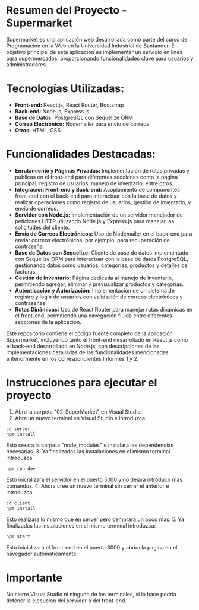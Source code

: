 # Resumen del Proyecto - Supermarket
Supermarket es una aplicación web desarrollada como parte del curso de Programación en la Web en la Universidad Industrial de Santander. El objetivo principal de esta aplicación es implementar un servicio en línea para supermercados, proporcionando funcionalidades clave para usuarios y administradores.

# Tecnologías Utilizadas:
* **Front-end:** React.js, React Router, Bootstrap
* **Back-end:** Node.js, Express.js
* **Base de Datos:** PostgreSQL con Sequelize ORM
* **Correo Electrónico:** Nodemailer para envío de correos
* **Otros:** HTML, CSS

# Funcionalidades Destacadas:
* **Enrutamiento y Páginas Privadas:** Implementación de rutas privadas y públicas en el front-end para diferentes secciones como la página principal, registro de usuarios, manejo de inventario, entre otros.
* **Integración Front-end y Back-end:** Acoplamiento de componentes front-end con el back-end para interactuar con la base de datos y realizar operaciones como registro de usuarios, gestión de inventario, y envío de correos.
* **Servidor con Node.js:** Implementación de un servidor manejador de peticiones HTTP utilizando Node.js y Express.js para manejar las solicitudes del cliente.
* **Envío de Correos Electrónicos:** Uso de Nodemailer en el back-end para enviar correos electrónicos, por ejemplo, para recuperación de contraseña.
* **Base de Datos con Sequelize:** Cliente de base de datos implementado con Sequelize ORM para interactuar con la base de datos PostgreSQL, gestionando datos como usuarios, categorías, productos y detalles de facturas.
* **Gestión de Inventario:** Página dedicada al manejo de inventario, permitiendo agregar, eliminar y previsualizar productos y categorías.
* **Autenticación y Autorización:** Implementación de un sistema de registro y login de usuarios con validación de correos electrónicos y contraseñas.
* **Rutas Dinámicas:** Uso de React Router para manejar rutas dinámicas en el front-end, permitiendo una navegación fluida entre diferentes secciones de la aplicación.

Este repositorio contiene el código fuente completo de la aplicación Supermarket, incluyendo tanto el front-end desarrollado en React.js como el back-end desarrollado en Node.js, con descripciones de las implementaciones detalladas de las funcionalidades mencionadas anteriormente en los correspondientes Informes 1 y 2.

# Instrucciones para ejecutar el proyecto
1. Abra la carpeta "02_SuperMarket" en Visual Studio.
2. Abra un nuevo terminal en Visual Studio e introduzca:
```
cd server
npm install
```
Esto creara la carpeta "node_modules" e instalara las dependencias necesarias.
3. Ya finalizadas las instalaciones en el mismo terminal introduzca:
```
npm run dev
```
Esto inicializara el servidor en el puerto 5000 y no dejara introducir mas comandos.
4. Ahora cree un nuevo terminal sin cerrar el anterior e introduzca:
```
cd client
npm install
```
Esto realizara lo mismo que en server pero demorara un poco mas.
5. Ya finalizadas las instalaciones en el mismo terminal introduzca:
```
npm start
```
Esto inicializara el front-end en el puerto 3000 y abrira la pagina en el navegador automaticamente.
# Importante
No cierre Visual Studio ni ninguno de los terminales, si lo hace podria detener la ejecucion del servidor o del front-end.

